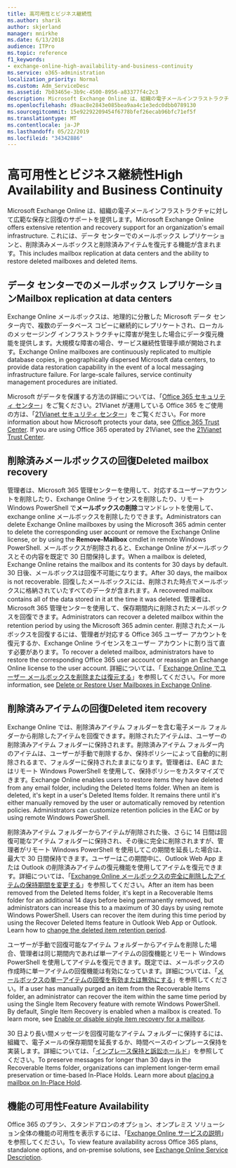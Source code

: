 ```yaml
---
title: 高可用性とビジネス継続性
ms.author: sharik
author: skjerland
manager: mnirkhe
ms.date: 6/13/2018
audience: ITPro
ms.topic: reference
f1_keywords:
- exchange-online-high-availability-and-business-continuity
ms.service: o365-administration
localization_priority: Normal
ms.custom: Adm_ServiceDesc
ms.assetid: 7b03465e-3b9c-4500-8956-a83377f4c2c3
description: Microsoft Exchange Online は、組織の電子メールインフラストラクチャに対して広範な保存と回復のサポートを提供します。 これには、データ センターでのメールボックス レプリケーションと、削除済みメールボックスと削除済みアイテムを復元する機能が含まれます。
ms.openlocfilehash: d9aac8e2843e085bea9aa4c1e3edc0dbb0789130
ms.sourcegitcommit: 15e92292209454f6778bfef26ecab96bfc71ef5f
ms.translationtype: MT
ms.contentlocale: ja-JP
ms.lasthandoff: 05/22/2019
ms.locfileid: "34342886"
---
```

# <a name="high-availability-and-business-continuity"></a><span data-ttu-id="ba8ce-104">高可用性とビジネス継続性</span><span class="sxs-lookup"><span data-stu-id="ba8ce-104">High Availability and Business Continuity</span></span>

<span data-ttu-id="ba8ce-105">Microsoft Exchange Online は、組織の電子メールインフラストラクチャに対して広範な保存と回復のサポートを提供します。</span><span class="sxs-lookup"><span data-stu-id="ba8ce-105">Microsoft Exchange Online offers extensive retention and recovery support for an organization's email infrastructure.</span></span> <span data-ttu-id="ba8ce-106">これには、データ センターでのメールボックス レプリケーションと、削除済みメールボックスと削除済みアイテムを復元する機能が含まれます。</span><span class="sxs-lookup"><span data-stu-id="ba8ce-106">This includes mailbox replication at data centers and the ability to restore deleted mailboxes and deleted items.</span></span>
  
## <a name="mailbox-replication-at-data-centers"></a><span data-ttu-id="ba8ce-107">データ センターでのメールボックス レプリケーション</span><span class="sxs-lookup"><span data-stu-id="ba8ce-107">Mailbox replication at data centers</span></span>

<span data-ttu-id="ba8ce-p103">Exchange Online メールボックスは、地理的に分散した Microsoft データ センター内で、複数のデータベース コピーに継続的にレプリケートされ、ローカルのメッセージング インフラストラクチャに障害が発生した場合にデータ復元機能を提供します。大規模な障害の場合、サービス継続性管理手順が開始されます。</span><span class="sxs-lookup"><span data-stu-id="ba8ce-p103">Exchange Online mailboxes are continuously replicated to multiple database copies, in geographically dispersed Microsoft data centers, to provide data restoration capability in the event of a local messaging infrastructure failure. For large-scale failures, service continuity management procedures are initiated.</span></span>
  
<span data-ttu-id="ba8ce-p104">Microsoft がデータを保護する方法の詳細については、「[Office 365 セキュリティ センター](https://go.microsoft.com/fwlink/p/?LinkId=299135)」をご覧ください。21Vianet が運用している Office 365 をご使用の方は、「[21Vianet セキュリティ センター](http://www.21vbluecloud.com/office365/trustcenter/onlineservices.mdl)」をご覧ください。</span><span class="sxs-lookup"><span data-stu-id="ba8ce-p104">For more information about how Microsoft protects your data, see [Office 365 Trust Center](https://go.microsoft.com/fwlink/p/?LinkId=299135). If you are using Office 365 operated by 21Vianet, see the [21Vianet Trust Center](http://www.21vbluecloud.com/office365/trustcenter/onlineservices.mdl).</span></span>
  
## <a name="deleted-mailbox-recovery"></a><span data-ttu-id="ba8ce-112">削除済みメールボックスの回復</span><span class="sxs-lookup"><span data-stu-id="ba8ce-112">Deleted mailbox recovery</span></span>

<span data-ttu-id="ba8ce-113">管理者は、Microsoft 365 管理センターを使用して、対応するユーザーアカウントを削除したり、Exchange Online ライセンスを削除したり、リモート Windows PowerShell で**メールボックスの削除**コマンドレットを使用して、exchange online メールボックスを削除したりできます。</span><span class="sxs-lookup"><span data-stu-id="ba8ce-113">Administrators can delete Exchange Online mailboxes by using the Microsoft 365 admin center to delete the corresponding user account or remove the Exchange Online license, or by using the **Remove-Mailbox** cmdlet in remote Windows PowerShell.</span></span> <span data-ttu-id="ba8ce-114">メールボックスが削除されると、Exchange Online がメールボックスとその内容を既定で 30 日間保持します。</span><span class="sxs-lookup"><span data-stu-id="ba8ce-114">When a mailbox is deleted, Exchange Online retains the mailbox and its contents for 30 days by default.</span></span> <span data-ttu-id="ba8ce-115">30 日後、メールボックスは回復不可能になります。</span><span class="sxs-lookup"><span data-stu-id="ba8ce-115">After 30 days, the mailbox is not recoverable.</span></span> <span data-ttu-id="ba8ce-116">回復したメールボックスには、削除された時点でメールボックスに格納されていたすべてのデータが含まれます。</span><span class="sxs-lookup"><span data-stu-id="ba8ce-116">A recovered mailbox contains all of the data stored in it at the time it was deleted.</span></span> <span data-ttu-id="ba8ce-117">管理者は、Microsoft 365 管理センターを使用して、保存期間内に削除されたメールボックスを回復できます。</span><span class="sxs-lookup"><span data-stu-id="ba8ce-117">Administrators can recover a deleted mailbox within the retention period by using the Microsoft 365 admin center.</span></span> <span data-ttu-id="ba8ce-118">削除されたメールボックスを回復するには、管理者が対応する Office 365 ユーザー アカウントを復元するか、Exchange Online ライセンスをユーザー アカウントに割り当て直す必要があります。</span><span class="sxs-lookup"><span data-stu-id="ba8ce-118">To recover a deleted mailbox, administrators have to restore the corresponding Office 365 user account or reassign an Exchange Online license to the user account.</span></span> <span data-ttu-id="ba8ce-119">詳細については、「 [Exchange Online でユーザー メールボックスを削除または復元する](https://go.microsoft.com/fwlink/p/?LinkId=286992)」を参照してください。</span><span class="sxs-lookup"><span data-stu-id="ba8ce-119">For more information, see [Delete or Restore User Mailboxes in Exchange Online](https://go.microsoft.com/fwlink/p/?LinkId=286992).</span></span>
  
## <a name="deleted-item-recovery"></a><span data-ttu-id="ba8ce-120">削除済みアイテムの回復</span><span class="sxs-lookup"><span data-stu-id="ba8ce-120">Deleted item recovery</span></span>

<span data-ttu-id="ba8ce-p106">Exchange Online では、削除済みアイテム フォルダーを含む電子メール フォルダーから削除したアイテムを回復できます。削除されたアイテムは、ユーザーの削除済みアイテム フォルダーに保持されます。削除済みアイテム フォルダー内のアイテムは、ユーザーが手動で削除するか、保持ポリシーによって自動的に削除されるまで、フォルダーに保持されたままになります。管理者は、EAC またはリモート Windows PowerShell を使用して、保持ポリシーをカスタマイズできます。</span><span class="sxs-lookup"><span data-stu-id="ba8ce-p106">Exchange Online enables users to restore items they have deleted from any email folder, including the Deleted Items folder. When an item is deleted, it's kept in a user's Deleted Items folder. It remains there until it's either manually removed by the user or automatically removed by retention policies. Administrators can customize retention policies in the EAC or by using remote Windows PowerShell.</span></span>
  
<span data-ttu-id="ba8ce-p107">削除済みアイテム フォルダーからアイテムが削除された後、さらに 14 日間は回復可能なアイテム フォルダーに保持され、その後に完全に削除されますが、管理者がリモート Windows PowerShell を使用してこの期間を延長した場合は、最大で 30 日間保持できます。ユーザーはこの期間中に、Outlook Web App または Outlook の削除済みアイテムの復元機能を使用してアイテムを復元できます。詳細については、「[Exchange Online メールボックスの完全に削除したアイテムの保持期間を変更する](https://go.microsoft.com/fwlink/p/?LinkId=286940)」を参照してください。</span><span class="sxs-lookup"><span data-stu-id="ba8ce-p107">After an item has been removed from the Deleted Items folder, it's kept in a Recoverable Items folder for an additional 14 days before being permanently removed, but administrators can increase this to a maximum of 30 days by using remote Windows PowerShell. Users can recover the item during this time period by using the Recover Deleted Items feature in Outlook Web App or Outlook. Learn how to [change the deleted item retention period](https://go.microsoft.com/fwlink/p/?LinkId=286940).</span></span>
  
<span data-ttu-id="ba8ce-p108">ユーザーが手動で回復可能なアイテム フォルダーからアイテムを削除した場合、管理者は同じ期間内であれば単一アイテムの回復機能とリモート Windows PowerShell を使用してアイテムを復元できます。既定では、メールボックスの作成時に単一アイテムの回復機能は有効になっています。詳細については、「[メールボックスの単一アイテムの回復を有効または無効にする](https://go.microsoft.com/fwlink/p/?LinkID=286941)」を参照してください。</span><span class="sxs-lookup"><span data-stu-id="ba8ce-p108">If a user has manually purged an item from the Recoverable Items folder, an administrator can recover the item within the same time period by using the Single Item Recovery feature with remote Windows PowerShell. By default, Single Item Recovery is enabled when a mailbox is created. To learn more, see [Enable or disable single item recovery for a mailbox](https://go.microsoft.com/fwlink/p/?LinkID=286941).</span></span>
  
<span data-ttu-id="ba8ce-p109">30 日より長い間メッセージを回復可能なアイテム フォルダーに保持するには、組織で、電子メールの保存期間を延長するか、時間ベースのインプレース保持を実装します。詳細については、「[インプレース保持と訴訟ホールド](https://go.microsoft.com/fwlink/p/?LinkId=271746)」を参照してください。</span><span class="sxs-lookup"><span data-stu-id="ba8ce-p109">To preserve messages for longer than 30 days in the Recoverable Items folder, organizations can implement longer-term email preservation or time-based In-Place Holds. Learn more about [placing a mailbox on In-Place Hold](https://go.microsoft.com/fwlink/p/?LinkId=271746).</span></span>
  
## <a name="feature-availability"></a><span data-ttu-id="ba8ce-133">機能の可用性</span><span class="sxs-lookup"><span data-stu-id="ba8ce-133">Feature Availability</span></span>

<span data-ttu-id="ba8ce-134">Office 365 のプラン、スタンドアロンのオプション、オンプレミス ソリューション全体の機能の可用性を表示するには、「[Exchange Online サービスの説明](exchange-online-service-description.md)」を参照してください。</span><span class="sxs-lookup"><span data-stu-id="ba8ce-134">To view feature availability across Office 365 plans, standalone options, and on-premise solutions, see [Exchange Online Service Description](exchange-online-service-description.md).</span></span>
  

